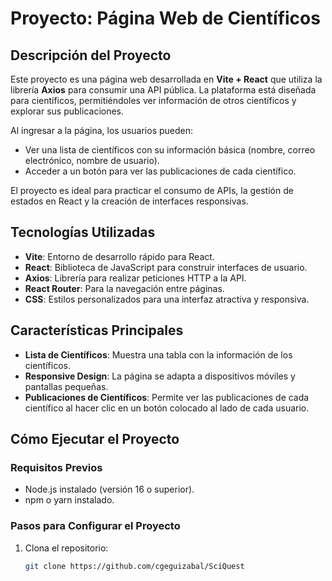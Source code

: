 # Proyecto: Página Web de Científicos

## Descripción del Proyecto

Este proyecto es una página web desarrollada en **Vite + React** que utiliza la librería **Axios** para consumir una API pública. La plataforma está diseñada para científicos, permitiéndoles ver información de otros científicos y explorar sus publicaciones.

Al ingresar a la página, los usuarios pueden:

- Ver una lista de científicos con su información básica (nombre, correo electrónico, nombre de usuario).
- Acceder a un botón para ver las publicaciones de cada científico.

El proyecto es ideal para practicar el consumo de APIs, la gestión de estados en React y la creación de interfaces responsivas.

## Tecnologías Utilizadas

- **Vite**: Entorno de desarrollo rápido para React.
- **React**: Biblioteca de JavaScript para construir interfaces de usuario.
- **Axios**: Librería para realizar peticiones HTTP a la API.
- **React Router**: Para la navegación entre páginas.
- **CSS**: Estilos personalizados para una interfaz atractiva y responsiva.

## Características Principales

- **Lista de Científicos**: Muestra una tabla con la información de los científicos.
- **Responsive Design**: La página se adapta a dispositivos móviles y pantallas pequeñas.
- **Publicaciones de Científicos**: Permite ver las publicaciones de cada científico al hacer clic en un botón colocado al lado de cada usuario.

## Cómo Ejecutar el Proyecto

### Requisitos Previos

- Node.js instalado (versión 16 o superior).
- npm o yarn instalado.

### Pasos para Configurar el Proyecto

1. Clona el repositorio:
   ```bash
   git clone https://github.com/cgeguizabal/SciQuest
   ```

